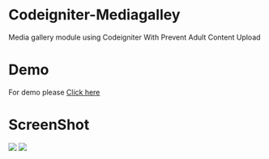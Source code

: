 # Codeigniter-Mediagalley
Media gallery module using Codeigniter With Prevent Adult Content Upload

# Demo
For demo please <a traget="_blank" href="http://iamguley.atspace.co.uk/media">Click here</a>
# ScreenShot

<img src="https://raw.githubusercontent.com/Guley/media-manager/master/Screenshot.png">
<img src="https://raw.githubusercontent.com/Guley/media-manager/master/Screenshot_02.png">
